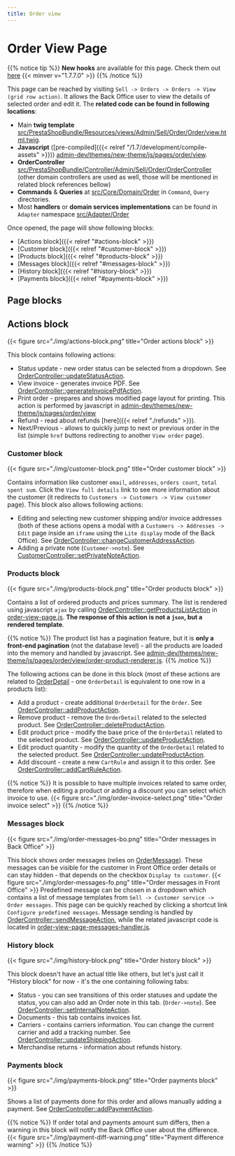 ```yaml
---
title: Order view
---
```


# Order View Page

{{% notice tip %}}
**New hooks** are available for this page. Check them out [here](/1.7/modules/sample-modules/order-pages-new-hooks) {{< minver v="1.7.7.0" >}}
{{% /notice %}}

This page can be reached by visiting `Sell -> Orders -> Orders -> View (grid row action)`. It allows the Back Office user to view the details of selected order and edit it. The **related code can be found in following locations**:
- Main **twig template** [src/PrestaShopBundle/Resources/views/Admin/Sell/Order/Order/view.html.twig](https://github.com/PrestaShop/PrestaShop/tree/1.7.8.x/src/PrestaShopBundle/Resources/views/Admin/Sell/Order/Order/view.html.twig).
- **Javascript** ([pre-compiled]({{< relref "/1.7/development/compile-assets" >}})) [admin-dev/themes/new-theme/js/pages/order/view](https://github.com/PrestaShop/PrestaShop/tree/1.7.8.x/admin-dev/themes/new-theme/js/pages/order/view).
- **OrderController** [src/PrestaShopBundle/Controller/Admin/Sell/Order/OrderController](https://github.com/PrestaShop/PrestaShop/blob/1.7.8.x/src/PrestaShopBundle/Controller/Admin/Sell/Order/OrderController.php) (other domain controllers are used as well, those will be mentioned in related block references bellow) 
- **Commands** & **Queries** at [src/Core/Domain/Order](https://github.com/PrestaShop/PrestaShop/tree/1.7.8.x/src/Core/Domain/Order) in `Command`, `Query` directories.
- Most **handlers** or **domain services implementations** can be found in `Adapter` namespace [src/Adapter/Order](https://github.com/PrestaShop/PrestaShop/tree/1.7.8.x/src/Adapter/Order)

Once opened, the page will show following blocks:

- [Actions block]({{< relref "#actions-block" >}})
- [Customer block]({{< relref "#customer-block" >}})
- [Products block]({{< relref "#products-block" >}})
- [Messages block]({{< relref "#messages-block" >}})
- [History block]({{< relref "#history-block" >}})
- [Payments block]({{< relref "#payments-block" >}})

## Page blocks

## Actions block
{{< figure src="./img/actions-block.png" title="Order actions block" >}}

This block contains following actions:
- Status update - new order status can be selected from a dropdown. See [OrderController::updateStatusAction](https://github.com/PrestaShop/PrestaShop/blob/1.7.8.x/src/PrestaShopBundle/Controller/Admin/Sell/Order/OrderController.php).
- View invoice - generates invoice PDF. See [OrderController::generateInvoicePdfAction](https://github.com/PrestaShop/PrestaShop/blob/1.7.8.x/src/PrestaShopBundle/Controller/Admin/Sell/Order/OrderController.php).
- Print order - prepares and shows modified page layout for printing. This action is performed by javascript in [admin-dev/themes/new-theme/js/pages/order/view](https://github.com/PrestaShop/PrestaShop/tree/1.7.8.x/admin-dev/themes/new-theme/js/pages/order/view)
- Refund - read about refunds [here]({{< relref "./refunds" >}}).
- Next/Previous - allows to quickly jump to next or previous order in the list (simple `href` buttons redirecting to another `View order` page).

### Customer block
{{< figure src="./img/customer-block.png" title="Order customer block" >}}

Contains information like customer `email`, `addresses`, `orders count`, `total spent sum`. Click the `View full details` link to see more information about the customer (it redirects to `Customers -> Customers -> View customer` page). This block also allows following actions:
- Editing and selecting new customer shipping and/or invoice addresses (both of these actions opens a modal with a `Customers -> Addresses -> Edit` page inside an `iframe` using the `Lite display` mode of the Back Office). See [OrderController::changeCustomerAddressAction](https://github.com/PrestaShop/PrestaShop/blob/1.7.8.x/src/PrestaShopBundle/Controller/Admin/Sell/Order/OrderController.php).
- Adding a private note (`Customer->note`). See [CustomerController::setPrivateNoteAction](https://github.com/PrestaShop/PrestaShop/blob/1.7.8.x/src/PrestaShopBundle/Controller/Admin/Sell/Customer/CustomerController.php).

### Products block
{{< figure src="./img/products-block.png" title="Order products block" >}}

Contains a list of ordered products and prices summary. The list is rendered using javascript `ajax` by calling [OrderController::getProductsListAction](https://github.com/PrestaShop/PrestaShop/blob/1.7.8.x/src/PrestaShopBundle/Controller/Admin/Sell/Order/OrderController.php) in [order-view-page.js](https://github.com/PrestaShop/PrestaShop/blob/1.7.8.x/admin-dev/themes/new-theme/js/pages/order/view/order-view-page.js). **The response of this action is not a `json`, but a rendered template**.

{{% notice %}}
The product list has a pagination feature, but it is **only a front-end pagination** (not the database level) - all the products are loaded into the memory and handled by javascript. See [admin-dev/themes/new-theme/js/pages/order/view/order-product-renderer.js](https://github.com/PrestaShop/PrestaShop/blob/1.7.8.x/admin-dev/themes/new-theme/js/pages/order/view/order-product-renderer.js).
{{% /notice %}}

The following actions can be done in this block (most of these actions are related to [OrderDetail](https://github.com/PrestaShop/PrestaShop/blob/1.7.8.x/classes/order/OrderDetail.php) - one `OrderDetail` is equivalent to one row in a products list):
- Add a product - create additional `OrderDetail` for the `Order`. See [OrderController::addProductAction](https://github.com/PrestaShop/PrestaShop/blob/1.7.8.x/src/PrestaShopBundle/Controller/Admin/Sell/Order/OrderController.php).
- Remove product - remove the `OrderDetail` related to the selected product. See [OrderController::deleteProductAction](https://github.com/PrestaShop/PrestaShop/blob/1.7.8.x/src/PrestaShopBundle/Controller/Admin/Sell/Order/OrderController.php).
- Edit product price - modify the base price of the `OrderDetail` related to the selected product. See [OrderController::updateProductAction](https://github.com/PrestaShop/PrestaShop/blob/1.7.8.x/src/PrestaShopBundle/Controller/Admin/Sell/Order/OrderController.php).
- Edit product quantity - modify the quantity of the `OrderDetail` related to the selected product. See [OrderController::updateProductAction](https://github.com/PrestaShop/PrestaShop/blob/1.7.8.x/src/PrestaShopBundle/Controller/Admin/Sell/Order/OrderController.php).
- Add discount - create a new `CartRule` and assign it to this order. See [OrderController::addCartRuleAction](https://github.com/PrestaShop/PrestaShop/blob/1.7.8.x/src/PrestaShopBundle/Controller/Admin/Sell/Order/OrderController.php).

{{% notice %}}
It is possible to have multiple invoices related to same order, therefore when editing a product or adding a discount you can select which invoice to use.
{{< figure src="./img/order-invoice-select.png" title="Order invoice select" >}}
{{% /notice %}}

### Messages block
{{< figure src="./img/order-messages-bo.png" title="Order messages in Back Office" >}}

This block shows order messages (relies on [OrderMessage](https://github.com/PrestaShop/PrestaShop/blob/1.7.8.x/classes/order/OrderMessage.php)). These messages can be visible for the customer in Front Office order details or can stay hidden - that depends on the checkbox `Display to customer`.
{{< figure src="./img/order-messages-fo.png" title="Order messages in Front Office" >}}
Predefined message can be chosen in a dropdown which contains a list of message templates from `Sell -> Customer service -> Order messages`. This page can be quickly reached by clicking a shortcut link `Configure predefined messages`. Message sending is handled by [OrderController::sendMessageAction](https://github.com/PrestaShop/PrestaShop/blob/1.7.8.x/src/PrestaShopBundle/Controller/Admin/Sell/Order/OrderController.php), while the related javascript code is located in [order-view-page-messages-handler.js](https://github.com/PrestaShop/PrestaShop/blob/1.7.8.x/admin-dev/themes/new-theme/js/pages/order/message/order-view-page-messages-handler.js).

### History block
{{< figure src="./img/history-block.png" title="Order history block" >}}

This block doesn't have an actual title like others, but let's just call it "History block" for now - it's the one containing following tabs:
- Status - you can see transitions of this order statuses and update the status, you can also add an Order note in this tab. (`Order->note`). See [OrderController::setInternalNoteAction](https://github.com/PrestaShop/PrestaShop/blob/1.7.8.x/src/PrestaShopBundle/Controller/Admin/Sell/Order/OrderController.php).
- Documents - this tab contains invoices list.
- Carriers - contains carriers information. You can change the current carrier and add a tracking number. See [OrderController::updateShippingAction](https://github.com/PrestaShop/PrestaShop/blob/1.7.8.x/src/PrestaShopBundle/Controller/Admin/Sell/Order/OrderController.php).
- Merchandise returns - information about refunds history.

### Payments block
{{< figure src="./img/payments-block.png" title="Order payments block" >}}

Shows a list of payments done for this order and allows manually adding a payment. See [OrderController::addPaymentAction](https://github.com/PrestaShop/PrestaShop/blob/1.7.8.x/src/PrestaShopBundle/Controller/Admin/Sell/Order/OrderController.php).

{{% notice %}}
If order total and payments amount sum differs, then a warning in this block will notify the Back Office user about the difference.
{{< figure src="./img/payment-diff-warning.png" title="Payment difference warning" >}}
{{% /notice %}}
